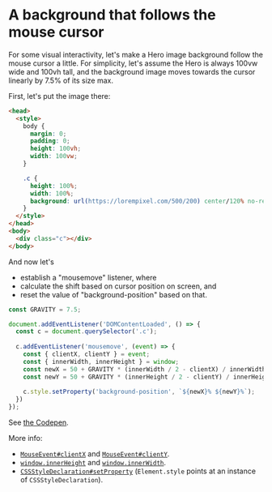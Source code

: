 # A background that follows the mouse cursor

For some visual interactivity, let's make a Hero image background follow the
mouse cursor a little. For simplicity, let's assume the Hero is always 100vw
wide and 100vh tall, and the background image moves towards the cursor linearly
by 7.5% of its size max.

First, let's put the image there:

```html
<head>
  <style>
    body {
      margin: 0;
      padding: 0;
      height: 100vh;
      width: 100vw;
    }

    .c {
      height: 100%;
      width: 100%;
      background: url(https://lorempixel.com/500/200) center/120% no-repeat;
    }
  </style>
</head>
<body>
  <div class="c"></div>
</body>
```

And now let's

- establish a "mousemove" listener, where
- calculate the shift based on cursor position on screen, and
- reset the value of "background-position" based on that.

```javascript
const GRAVITY = 7.5;

document.addEventListener('DOMContentLoaded', () => {
  const c = document.querySelector('.c');
  
  c.addEventListener('mousemove', (event) => {
    const { clientX, clientY } = event;
    const { innerWidth, innerHeight } = window;
    const newX = 50 + GRAVITY * (innerWidth / 2 - clientX) / innerWidth;
    const newY = 50 + GRAVITY * (innerHeight / 2 - clientY) / innerHeight;
    
    c.style.setProperty('background-position', `${newX}% ${newY}%`);
  })
});
```

See [the Codepen](https://codepen.io/rishatmuhametshin/pen/rdMEjd?editors=0110).

More info:

- [`MouseEvent#clientX`](https://developer.mozilla.org/en-US/docs/Web/API/MouseEvent/clientX)
  and
  [`MouseEvent#clientY`](https://developer.mozilla.org/en-US/docs/Web/API/MouseEvent/clientY).
- [`window.innerHeight`](https://developer.mozilla.org/en-US/docs/Web/API/Window/innerHeight)
  and
  [`window.innerWidth`](https://developer.mozilla.org/en-US/docs/Web/API/Window/innerWidth).
- [`CSSStyleDeclaration#setProperty`](https://developer.mozilla.org/en-US/docs/Web/API/CSSStyleDeclaration/setProperty)
  (`Element.style` points at an instance of `CSSStyleDeclaration`).
